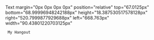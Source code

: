 Text
	margin="0px 0px 0px 0px"
	position="relative"
	top="67.0125px"
	bottom="68.99996948242188px"
	height="18.387530517578128px"
	right="520.7999877929688px"
	left="668.763px"
	width="90.43801220703125px"
>
	 My Hangout
</Text>
